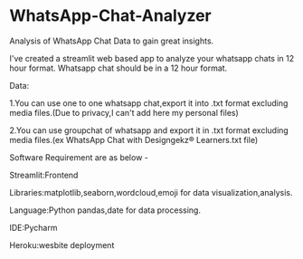 # WhatsApp-Chat-Analyzer
Analysis of WhatsApp Chat Data to gain great insights.

I've created a streamlit web based app to analyze your whatsapp chats in 12 hour format.
Whatsapp chat should be in a 12 hour format.


Data: 


1.You can use one to one whatsapp chat,export it into .txt format excluding media files.(Due to privacy,I can't add here my personal files)

2.You can use groupchat of whatsapp and export it in  .txt format excluding media files.(ex WhatsApp Chat with Designgekz® Learners.txt file)




Software Requirement are as below -


Streamlit:Frontend

Libraries:matplotlib,seaborn,wordcloud,emoji for data visualization,analysis.

Language:Python pandas,date for data processing.

IDE:Pycharm

Heroku:wesbite deployment

